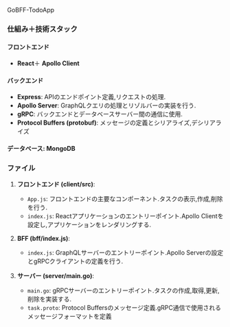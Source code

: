 GoBFF-TodoApp
### 仕組み＋技術スタック


#### フロントエンド

- **React**＋ **Apollo Client**

#### バックエンド

- **Express**: APIのエンドポイント定義,リクエストの処理.
- **Apollo Server**: GraphQLクエリの処理とリゾルバーの実装を行う.
- **gRPC**: バックエンドとデータベースサーバー間の通信に使用.
- **Protocol Buffers (protobuf)**: メッセージの定義とシリアライズ,デシリアライズ

#### データベース:  **MongoDB**

<!-- ### アーキテクチャのフロー

1. **フロントエンド (React)**:
   - ユーザーがタスクを作成,更新,削除,表示する.
   - Apollo Clientを介してGraphQLクエリとミューテーションを送信する.

2. **バックエンド (Node.js + Express + Apollo Server)**:
   - Apollo ServerがGraphQLリクエストを受け取り,対応するリゾルバーを呼び出す.
   - リゾルバーはgRPCクライアントを使用してデータベースサーバーにリクエストを送信する.

3. **データベースサーバー (Go + gRPC + MongoDB)**:
   - gRPCサーバーがリクエストを受け取り,MongoDBデータベースとの通信を行う.
   - タスクの作成,取得,更新,削除を実行する.

4. **フロー**:
   - フロントエンドからのリクエストがGraphQL経由でバックエンドに送信される.
   - バックエンドはgRPCを使用してデータベースサーバーと通信し,必要なデータ操作を実行する.
   - 操作結果がバックエンドを経由してフロントエンドに返され,ユーザーインターフェースが更新される. -->

### ファイル

1. **フロントエンド (client/src)**:
   - `App.js`: フロントエンドの主要なコンポーネント.タスクの表示,作成,削除を行う.
   - `index.js`: Reactアプリケーションのエントリーポイント.Apollo Clientを設定し,アプリケーションをレンダリングする.

2. **BFF (bff/index.js)**:
   - `index.js`: GraphQLサーバーのエントリーポイント.Apollo Serverの設定とgRPCクライアントの定義を行う.

3. **サーバー (server/main.go)**:
   - `main.go`: gRPCサーバーのエントリーポイント.タスクの作成,取得,更新,削除を実装する.
   - `task.proto`: Protocol Buffersのメッセージ定義.gRPC通信で使用されるメッセージフォーマットを定義
